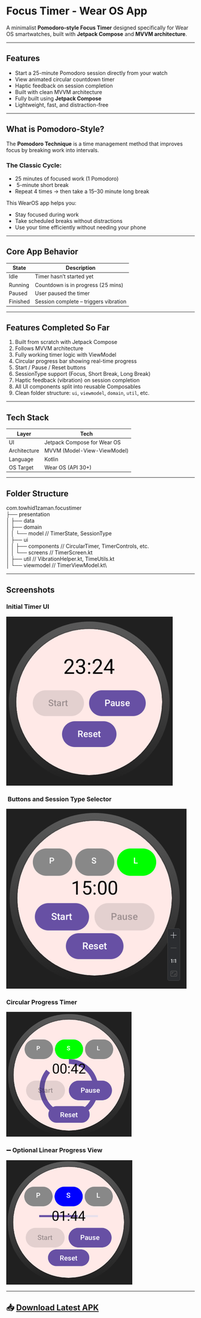 #  Focus Timer - Wear OS App

A minimalist **Pomodoro-style Focus Timer** designed specifically for Wear OS smartwatches, built with **Jetpack Compose** and **MVVM architecture**.

---

##  Features

-  Start a 25-minute Pomodoro session directly from your watch
-  View animated circular countdown timer
-  Haptic feedback on session completion
-  Built with clean MVVM architecture
-  Fully built using **Jetpack Compose**
-  Lightweight, fast, and distraction-free

---

##  What is Pomodoro-Style?

The **Pomodoro Technique** is a time management method that improves focus by breaking work into intervals.

### The Classic Cycle:
-  25 minutes of focused work (1 Pomodoro)
- ️ 5-minute short break
-  Repeat 4 times → then take a 15–30 minute long break

This WearOS app helps you:
- Stay focused during work
- Take scheduled breaks without distractions
- Use your time efficiently without needing your phone

---

## Core App Behavior

| State     | Description                             |
|-----------|-----------------------------------------|
| Idle      | Timer hasn’t started yet                |
| Running   | Countdown is in progress (25 mins)      |
| Paused    | User paused the timer                   |
| Finished  | Session complete – triggers vibration   |

---

##  Features Completed So Far

1. Built from scratch with Jetpack Compose
2. Follows MVVM architecture
3. Fully working timer logic with ViewModel
4. Circular progress bar showing real-time progress
5. Start / Pause / Reset buttons
6. SessionType support (Focus, Short Break, Long Break)
7. Haptic feedback (vibration) on session completion
8. All UI components split into reusable Composables
9. Clean folder structure: `ui`, `viewmodel`, `domain`, `util`, etc.

---

##  Tech Stack

| Layer         | Tech                             |
|---------------|----------------------------------|
| UI            | Jetpack Compose for Wear OS      |
| Architecture  | MVVM (Model-View-ViewModel)      |
| Language      | Kotlin                           |
| OS Target     | Wear OS (API 30+)                |

---

##  Folder Structure

com.towhid1zaman.focustimer\
├── presentation\
│ ├── data\
│ ├── domain\
│ │ └── model // TimerState, SessionType\
│ ├── ui\
│ │ ├── components // CircularTimer, TimerControls, etc.\
│ │ └── screens // TimerScreen.kt\
│ ├── util // VibrationHelper.kt, TimeUtils.kt\
│ └── viewmodel // TimerViewModel.kt\



---

##  Screenshots

###  Initial Timer UI
![Initial](Screenshots/Initial.PNG)

### ️ Buttons and Session Type Selector
![Buttons](Screenshots/ButtonsWithSession.PNG)

###  Circular Progress Timer
![Circular Progress](Screenshots/CircularProgress.PNG)

### ➖ Optional Linear Progress View
![Linear Progress](Screenshots/LinearProgress.PNG)

---
📥 [Download Latest APK](https://github.com/towhid1zaman/Android/releases/tag/v1.0/FocusTimer.apk)
---




